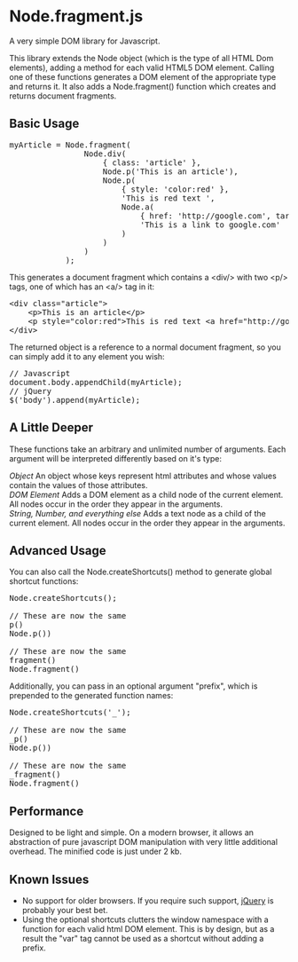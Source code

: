 Node.fragment.js
=======

A very simple DOM library for Javascript.

This library extends the Node object (which is the type of all HTML Dom elements), adding a method for each valid HTML5 DOM element. Calling one of these functions generates a DOM element of the appropriate type and returns it. It also adds a Node.fragment() function which creates and returns document fragments.


Basic Usage
-----------
<pre>
myArticle = Node.fragment(
				Node.div(
					{ class: 'article' },
					Node.p('This is an article'),
					Node.p(
						{ style: 'color:red' },
						'This is red text ',
						Node.a(
							{ href: 'http://google.com', target: '_blank' },
							'This is a link to google.com'
						)
					)
				)
			);
</pre>

This generates a document fragment which contains a &lt;div/&gt; with two &lt;p/&gt; tags, one of which has an &lt;a/&gt; tag in it:

<pre>
&lt;div class="article"&gt;
	&lt;p&gt;This is an article&lt;/p&gt;
	&lt;p style="color:red"&gt;This is red text &lt;a href="http://google.com" target="_blank"&gt;This is a link to google.com&lt;/a&gt;&lt;/p&gt;
&lt;/div&gt;
</pre>

The returned object is a reference to a normal document fragment, so you can simply add it to any element you wish:

<pre>
// Javascript
document.body.appendChild(myArticle);
// jQuery
$('body').append(myArticle);
</pre>



A Little Deeper
---------------

These functions take an arbitrary and unlimited number of arguments. Each argument will be interpreted differently based on it's type:

*Object*  An object whose keys represent html attributes and whose values contain the values of those attributes.<br/>
*DOM Element*  Adds a DOM element as a child node of the current element. All nodes occur in the order they appear in the arguments.<br/>
*String, Number, and everything else*  Adds a text node as a child of the current element. All nodes occur in the order they appear in the arguments.


Advanced Usage
--------------

You can also call the Node.createShortcuts() method to generate global shortcut functions:

<pre>
Node.createShortcuts();

// These are now the same
p()
Node.p())

// These are now the same
fragment()
Node.fragment()
</pre>

Additionally, you can pass in an optional argument "prefix", which is prepended to the generated function names:

<pre>
Node.createShortcuts('_');

// These are now the same
_p()
Node.p())

// These are now the same
_fragment()
Node.fragment()
</pre>


Performance
-----------

Designed to be light and simple. On a modern browser, it allows an abstraction of pure javascript DOM manipulation with very little additional overhead. The minified code is just under 2 kb.


Known Issues
------------

- No support for older browsers. If you require such support, <a href="http://jquery.com" target="_blank">jQuery</a> is probably your best bet.
- Using the optional shortcuts clutters the window namespace with a function for each valid html DOM element. This is by design, but as a result the "var" tag cannot be used as a shortcut without adding a prefix.